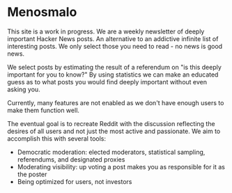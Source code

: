 # Menosmalo

This site is a work in progress.
We are a weekly newsletter of deeply important Hacker News posts. An alternative to an addictive infinite list of interesting posts. We only select those you need to read - no news is good news.

We select posts by estimating the result of a referendum on "is this deeply important for you to know?" By using statistics we can make an educated guess as to what posts you would find deeply important without even asking you.

Currently, many features are not enabled as we don't have enough users to make them function well.

The eventual goal is to recreate Reddit with the discussion reflecting the desires of all users and not just the most active and passionate. We aim to accomplish this with several tools:

*   Democratic moderation: elected moderators, statistical sampling, referendums, and designated proxies
*   Moderating visibility: up voting a post makes you as responsible for it as the poster
*   Being optimized for users, not investors